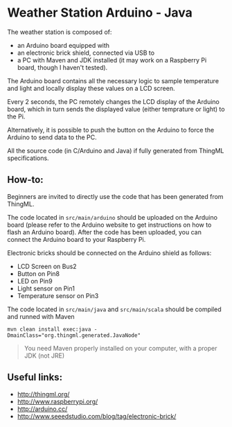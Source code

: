 Weather Station Arduino - Java
==============================

The weather station is composed of:
* an Arduino board equipped with
* an electronic brick shield, connected via USB to
* a PC with Maven and JDK installed (it may work on a Raspberry Pi board, though I haven't tested). 

The Arduino board contains all the necessary logic to sample temperature and light and locally display these values on a LCD screen.

Every 2 seconds, the PC remotely changes the LCD display of the Arduino board, which in turn sends the displayed value (either temprature or light) to the Pi.

Alternatively, it is possible to push the button on the Arduino to force the Arduino to send data to the PC.

All the source code (in C/Arduino and Java) if fully generated from ThingML specifications.

How-to:
-------

Beginners are invited to directly use the code that has been generated from ThingML. 

The code located in `src/main/arduino` should be uploaded on the Arduino board (please refer to the Arduino website to get instructions on how to flash an Arduino board). After the code has been uploaded, you can connect the Arduino board to your Raspberry Pi.

Electronic bricks should be connected on the Arduino shield as follows:
* LCD Screen on Bus2
* Button on Pin8
* LED on Pin9
* Light sensor on Pin1
* Temperature sensor on Pin3

The code located in `src/main/java` and `src/main/scala` should be compiled and runned with Maven

	mvn clean install exec:java -DmainClass="org.thingml.generated.JavaNode"
	
> You need Maven properly installed on your computer, with a proper JDK (not JRE)

Useful links:
-------------------
* http://thingml.org/
* http://www.raspberrypi.org/
* http://arduino.cc/
* http://www.seeedstudio.com/blog/tag/electronic-brick/
